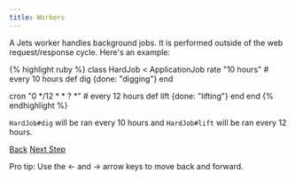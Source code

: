 ```yaml
---
title: Workers
---
```


A Jets worker handles background jobs. It is performed outside of the web request/response cycle. Here's an example:

{% highlight ruby %}
class HardJob < ApplicationJob
  rate "10 hours" # every 10 hours
  def dig
    {done: "digging"}
  end

  cron "0 */12 * * ? *" # every 12 hours
  def lift
    {done: "lifting"}
  end
end
{% endhighlight %}

`HardJob#dig` will be ran every 10 hours and `HardJob#lift` will be ran every 12 hours.

<a id="prev" class="btn btn-basic" href="{% link _docs/routing.md %}">Back</a>
<a id="next" class="btn btn-primary" href="{% link _docs/install.md %}">Next Step</a>
<p class="keyboard-tip">Pro tip: Use the <- and -> arrow keys to move back and forward.</p>
